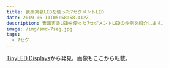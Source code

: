 ```yaml
---
title: 表面実装LEDを使った7セグメントLED
date: 2019-06-11T05:58:58.412Z
description: 表面実装LEDを使った7セグメントLEDの作例を紹介します。
image: /img/smd-7seg.jpg
tags:
  - 7セグ
---
```

[TinyLED Displays](https://hackaday.io/project/165873-tinyled-displays)から発見。画像もここから転載。
